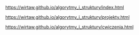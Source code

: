 https://wirtaw.github.io/algorytmy_i_struktury/index.html

https://wirtaw.github.io/algorytmy_i_struktury/projekty.html

https://wirtaw.github.io/algorytmy_i_struktury/cwiczenia.html
